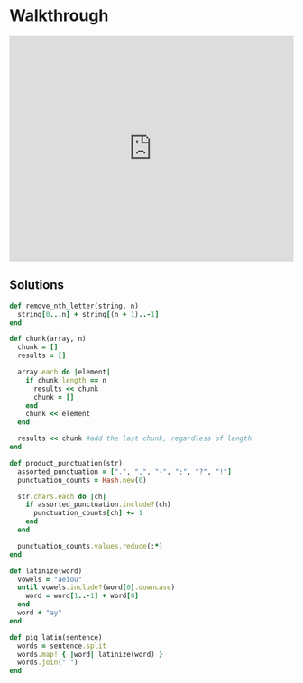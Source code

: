 # Walkthrough

<iframe src="https://player.vimeo.com/video/196884597?rel=0&autoplay=1" width="100%" height="400px" frameborder="0" webkitallowfullscreen="" mozallowfullscreen="" allowfullscreen="" style="line-height: 1.6em;" rel="line-height: 1.6em;"></iframe>


## Solutions

```ruby
def remove_nth_letter(string, n)
  string[0...n] + string[(n + 1)..-1]
end

def chunk(array, n)
  chunk = []
  results = []

  array.each do |element|
    if chunk.length == n
      results << chunk
      chunk = []
    end
    chunk << element
  end

  results << chunk #add the last chunk, regardless of length
end

def product_punctuation(str)
  assorted_punctuation = [".", ",", "-", ";", "?", "!"]
  punctuation_counts = Hash.new(0)

  str.chars.each do |ch|
    if assorted_punctuation.include?(ch)
      punctuation_counts[ch] += 1
    end
  end

  punctuation_counts.values.reduce(:*)
end

def latinize(word)
  vowels = "aeiou"
  until vowels.include?(word[0].downcase)
    word = word[1..-1] + word[0]
  end
  word + "ay"
end

def pig_latin(sentence)
  words = sentence.split
  words.map! { |word| latinize(word) }
  words.join(" ")
end
```
